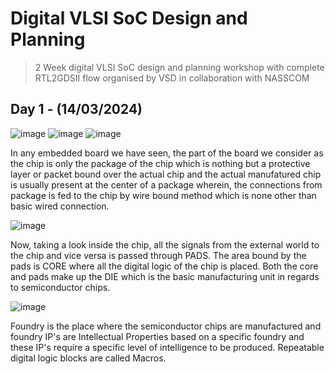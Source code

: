 # Digital VLSI SoC Design and Planning

> 2 Week digital VLSI SoC design and planning workshop with complete RTL2GDSII flow organised by VSD in collaboration with NASSCOM

## Day 1 -  (14/03/2024)

![image](https://github.com/fayizferosh/soc-design-and-planning-nasscom-vsd/assets/63997454/7562205a-7435-46c7-a66e-de1626911f14)
![image](https://github.com/fayizferosh/soc-design-and-planning-nasscom-vsd/assets/63997454/7005a9e3-79da-4590-bea0-eb3768127a3d)
![image](https://github.com/fayizferosh/soc-design-and-planning-nasscom-vsd/assets/63997454/70b1c678-2a2e-484f-9181-812dbcd5f0a3)

In any embedded board we have seen, the part of the board we consider as the chip is only the package of the chip which is nothing but a protective layer or packet bound over the actual chip and the actual manufatured chip is usually present at the center of a package wherein, the connections from package is fed to the chip by wire bound method which is none other than basic wired connection.

![image](https://github.com/fayizferosh/soc-design-and-planning-nasscom-vsd/assets/63997454/d65a0ddf-2f86-4bbc-8d36-b02e09a1483e)

Now, taking a look inside the chip, all the signals from the external world to the chip and vice versa is passed through PADS. The area bound by the pads is CORE where all the digital logic of the chip is placed. Both the core and pads make up the DIE which is the basic manufacturing unit in regards to semiconductor chips.

![image](https://github.com/fayizferosh/soc-design-and-planning-nasscom-vsd/assets/63997454/ed1cd25e-6270-4b84-8f0d-f0ea7c8a7ef8)

Foundry is the place where the semiconductor chips are manufactured and foundry IP's are Intellectual Properties based on a specific foundry and these IP's require a specific level of intelligence to be produced. Repeatable digital logic blocks are called Macros.
